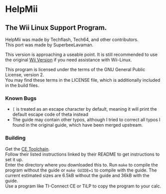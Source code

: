 # HelpMii
## The Wii Linux Support Program.
HelpMii was made by Techflash, Tech64, and other contributors.  
This port was made by SuperbeeLavaman.  

This version is approaching a useable point. It is still recommended to use the original [Wii Version](https://github.com/Wii-Linux/Helpmii) if you need assistance with Wii-Linux.  
  
This program is licensed under the terms of the GNU General Public License, version 2.  
You may find these terms in the LICENSE file, which is additionally included in the build files.

### Known Bugs

- `[` is treated as an escape character by default, meaning it will print the default escape code of theta instead
- The guide may contain other typos, although I tried to correct all typos I found in the original guide, which have been merged upstream.

### Building

Get the [CE Toolchain](https://github.com/CE-Programming/toolchain).  
Follow their listed instructions linked by their README to get instructions to set it up.  
Enter the directory where you downloaded this to. Run `make` to compile the program without the guide or `make GUIDE=1` to compile with the guide.  The current estimated sizes are 6.5kB without the guide and 36kB with the guide.  
Use a program like TI-Connect CE or TiLP to copy the program to your calc.  